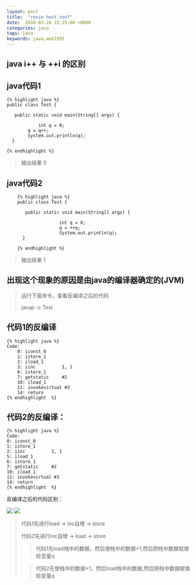 ```yaml
---
layout: post
title:  "resin host conf"
date:  2016-03-28 15:25:00 +0800
categories: java
tags: java
keywords: java,web1992
---
```



java i++ 与 ++i 的区别
---

<!--more-->
java代码1
---

	{% highlight java %}
	public class Test {

	   public static void main(String[] args) {

		        int q = 0;
			q = q++;
			System.out.println(q);
	  }

	{% endhighlight %}

>输出结果 0
>
java代码2
---                                                    
                                                     
        {% highlight java %}                         
        public class Test {                          
                                                     
           public static void main(String[] args) {  
                                                     
                        int q = 0;                   
                        q = ++q;                     
                        System.out.println(q);       
          }                                          
                                                     
        {% endhighlight %}     

>输出结果 1
> 

出现这个现象的原因是由java的编译器确定的(JVM)
---
> 运行下面命令，查看反编译之后的代码
>
> javap -c Test
>

代码1的反编译
---
	{% highlight java %} 
	Code:
    	0: iconst_0
    	1: istore_1
    	2: iload_1
    	3: iinc          1, 1
    	6: istore_1
    	7: getstatic     #2   
   		10: iload_1
   		11: invokevirtual #3   
   		14: return
	{% endhighlight  %} 

 代码2的反编译： 
---
	{% highlight java %} 
	Code:
	0: iconst_0
	1: istore_1
	2: iinc          1, 1
	5: iload_1
	6: istore_1
	7: getstatic     #2    
	10: iload_1
	11: invokevirtual #3    
	14: return 
	{% endhighlight  %} 
   

                  
反编译之后的代码区别：

![](http://i.imgur.com/zlue6od.png)
![](http://i.imgur.com/7aBMw2D.png)


>代码1先进行load -> inc自增 -> store
>
>代码2先进行inc自增 -> load -> store
>
>>代码1先load栈中的数据，然后使栈中的数据+1,然后把栈中数据赋值给变量q
>
>>代码2先使栈中的数据+1，然后load栈中的数据,然后把栈中数据赋值给变量q

